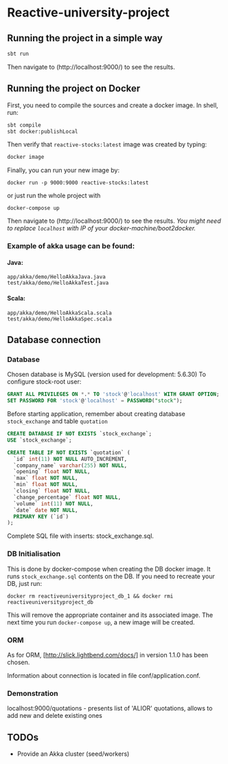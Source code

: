 # Reactive-university-project

## Running the project in a simple way

```bash
sbt run
```

Then navigate to (http://localhost:9000/) to see the results.

## Running the project on Docker

First, you need to compile the sources and create a docker image. In shell, run:

```bash
sbt compile
sbt docker:publishLocal
```

Then verify that `reactive-stocks:latest` image was created by typing:

```bash
docker image
```

Finally, you can run your new image by:

```
docker run -p 9000:9000 reactive-stocks:latest
```

or just run the whole project with

```
docker-compose up
```

Then navigate to (http://localhost:9000/) to see the results.
_You might need to replace `localhost` with IP of your docker-machine/boot2docker._


### Example of akka usage can be found:

#### Java:

```
app/akka/demo/HelloAkkaJava.java
test/akka/demo/HelloAkkaTest.java
```

#### Scala:
```
app/akka/demo/HelloAkkaScala.scala
test/akka/demo/HelloAkkaSpec.scala
```

## Database connection
### Database
Chosen database is MySQL (version used for development: 5.6.30)
To configure stock-root user:

```sql
GRANT ALL PRIVILEGES ON *.* TO 'stock'@'localhost' WITH GRANT OPTION;
SET PASSWORD FOR 'stock'@'localhost' = PASSWORD("stock");
```

Before starting application, remember about creating database `stock_exchange` and table `quotation`

```sql
CREATE DATABASE IF NOT EXISTS `stock_exchange`;
USE `stock_exchange`;

CREATE TABLE IF NOT EXISTS `quotation` (
  `id` int(11) NOT NULL AUTO_INCREMENT,
  `company_name` varchar(255) NOT NULL,
  `opening` float NOT NULL,
  `max` float NOT NULL,
  `min` float NOT NULL,
  `closing` float NOT NULL,
  `change_percentage` float NOT NULL,
  `volume` int(11) NOT NULL,
  `date` date NOT NULL,
  PRIMARY KEY (`id`)
);
```

Complete SQL file with inserts: stock_exchange.sql.

### DB Initialisation

This is done by docker-compose when creating the DB docker image. It runs `stock_exchange.sql` contents on the DB.
If you need to recreate your DB, just run:

```
docker rm reactiveuniversityproject_db_1 && docker rmi reactiveuniversityproject_db
```

This will remove the appropriate container and its associated image. The next time you run `docker-compose up`,
a new image will be created.

### ORM
As for ORM, [http://slick.lightbend.com/docs/] in version 1.1.0 has been chosen.

Information about connection is located in file conf/application.conf.

### Demonstration
localhost:9000/quotations - presents list of 'ALIOR' quotations, allows to add new and delete existing ones


## TODOs

* Provide an Akka cluster (seed/workers)